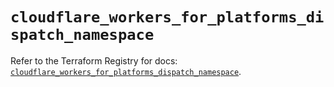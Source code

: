 # `cloudflare_workers_for_platforms_dispatch_namespace`

Refer to the Terraform Registry for docs: [`cloudflare_workers_for_platforms_dispatch_namespace`](https://registry.terraform.io/providers/cloudflare/cloudflare/5.5.0/docs/resources/workers_for_platforms_dispatch_namespace).
